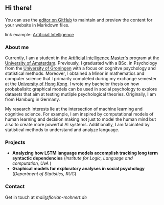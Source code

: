 ## Hi there!

You can use the [editor on GitHub](https://github.com/florianmohnert/florianmohnert.github.io/edit/master/README.md) to maintain and preview the content for your website in Markdown files.

link example: [Artificial Intelligence](http://gss.uva.nl/content/masters/artificial-intelligence/artificial-intelligence.html/) 

### About me
Currently, I am a student in the [Artificial Intelligence Master's](http://gss.uva.nl/content/masters/artificial-intelligence/artificial-intelligence.html/) program at the [University of Amsterdam](http://www.uva.nl/en/home). Previously, I graduated with a BSc. in Psychology from the [University of Groningen](https://www.rug.nl/?lang=en) with a focus on cognitve psychology and statistical methods. Moreover, I obtained a Minor in mathematics and computer science that I primarily completed during my exchange semester at the [University of Hong Kong](https://www.hku.hk/). I wrote my bachelor thesis on how probabalisitc graphical models can be used in social psychology to explore datasets that aim at testing mutliple psychological theories. Originally, I am from Hamburg in Germany.

My research interests lie at the intersection of machine learning and cognitive science. For example, I am inspired by computational models of human learning and decision making not just to model the human mind but also to create more powerful AI systems. Additionally, I am facinated by statistical methods to understand and analyze language. 

<!-- END of JUNE, add: Currently I am interning at the Max Plank institute for intelligent systems in the Rationality Enhancement group. and in projects: - **Evaluating the rational metareasoning model of strategy selection against process-tracing data on risky choice** (Rationality Enhancement group, MPI Tübingen) -->


### Projects
- **Analyzing how LSTM language models accomplish tracking long term syntactic dependencies** (_Institute for Logic, Language and computation, UvA_ )
- **Graphical models for exploratory analyses in social psychology** (_Department of Statistics, RUG_)

### Contact

Get in touch at _mail@florian-mohnert.de_ 
